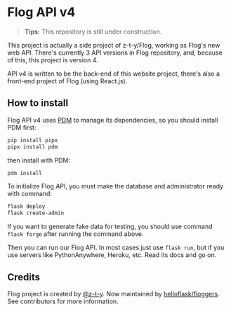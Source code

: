# Flog API v4

> **Tips:** This repository is still under construction.

This project is actually a side project of z-t-y/Flog, working as Flog's new web API.
There's currently 3 API versions in Flog repository, and, because of this, this project
is version 4.

API v4 is written to be the back-end of this website project, there's also a front-end
project of Flog (using React.js).

## How to install

Flog API v4 uses [PDM](https://github.com/pdm-project/pdm) to manage its dependencies,
so you should install PDM first:

```powershell
pip install pipx
pipx install pdm
```

then install with PDM:

```powershell
pdm install
```

To initialize Flog API, you must make the database and administrator ready with command:

```powershell
flask deploy
flask create-admin
```

If you want to generate fake data for testing, you should use command `flask forge` after
running the command above.

Then you can run our Flog API. In most cases just use `flask run`, but if you use servers
like PythonAnywhere, Heroku, etc. Read its docs and go on.

## Credits

Flog project is created by [@z-t-y](https://github.com/z-t-y). Now maintained by [helloflask/floggers](https://github.com/orgs/helloflask/teams/floggers). See contributors for more information.
